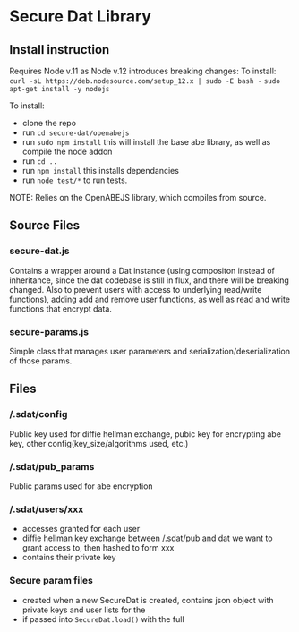 # Secure Dat Library

## Install instruction
Requires Node v.11 as Node v.12 introduces breaking changes:
To install:
```curl -sL https://deb.nodesource.com/setup_12.x | sudo -E bash -```
```sudo apt-get install -y nodejs```

To install:
- clone the repo
- run ```cd secure-dat/openabejs```
- run ```sudo npm install``` this will install the base abe library, as well as compile the node addon
- run ```cd ..```
- run ```npm install``` this installs dependancies
- run ```node test/*``` to run tests.

NOTE: Relies on the OpenABEJS library, which compiles from source.

## Source Files
### secure-dat.js
Contains a wrapper around a Dat instance (using compositon instead of inheritance, since the dat codebase is still in flux, and there will be breaking changed. Also to prevent users with access to underlying read/write functions), adding add and remove user functions, as well as read and write functions that encrypt data.

### secure-params.js
Simple class that manages user parameters and serialization/deserialization of those params.


## Files

### /.sdat/config
Public key used for diffie hellman exchange, pubic key for encrypting abe key, other config(key_size/algorithms used, etc.)

### /.sdat/pub_params
Public params used for abe encryption

### /.sdat/users/xxx
- accesses granted for each user
- diffie hellman key exchange between /.sdat/pub and dat we want to grant access to, then hashed to form xxx
- contains their private key

### Secure param files
 - created when a new SecureDat is created, contains json object with private keys and user lists for the
 - if passed into ```SecureDat.load()``` with the full

